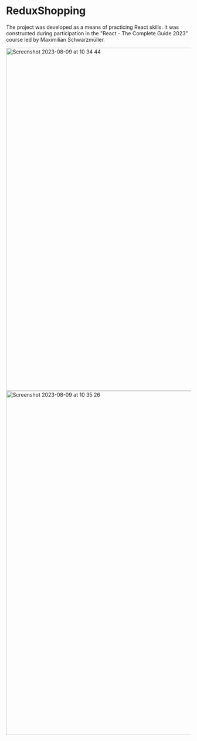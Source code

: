 # ReduxShopping

The project was developed as a means of practicing React skills. It was constructed during participation in the "React - The Complete Guide 2023" course led by Maximilian Schwarzmüller.

<img width="934" alt="Screenshot 2023-08-09 at 10 34 44" src="https://github.com/kristinajak/ReduxShopping/assets/41379252/2880dc86-0137-4953-aea4-b53f6cb09eb4">

<img width="937" alt="Screenshot 2023-08-09 at 10 35 26" src="https://github.com/kristinajak/ReduxShopping/assets/41379252/721bb2a7-47df-434d-8bba-2aa2ce7544b5">

